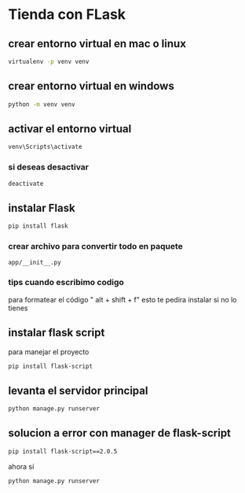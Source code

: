 # Tienda con FLask


## crear entorno virtual en mac o linux 
```bash 
virtualenv -p venv venv
```

## crear entorno virtual en windows 
```bash 
python -m venv venv
```
## activar el entorno virtual
```bash 
venv\Scripts\activate
```
### si deseas desactivar 
```bash 
deactivate
```

## instalar Flask
```bash 
pip install flask
```

### crear archivo para convertir todo en paquete 
```
app/__init__.py
```

### tips cuando escribimo codigo 
para formatear el código 
" alt + shift + f"  esto te pedira instalar si no lo tienes 

## instalar flask script
para manejar el proyecto 
```bash
pip install flask-script
```

## levanta el servidor principal

```bash
python manage.py runserver
```

## solucion a error con manager de flask-script
```bash
pip install flask-script==2.0.5
```
ahora sí 
```bash
python manage.py runserver
```

